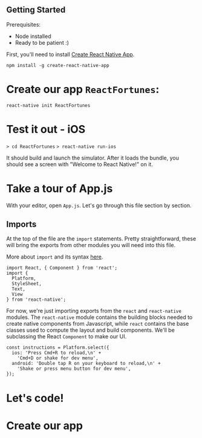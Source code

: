 ## Getting Started

Prerequisites:

* Node installed
* Ready to be patient :) 

First, you'll need to install [Create React Native App](https://github.com/react-community/create-react-native-app).

`npm install -g create-react-native-app`


# Create our app `ReactFortunes`:

`react-native init ReactFortunes` 

# Test it out - iOS

`> cd ReactFortunes`
`> react-native run-ios`

It should build and launch the simulator. After it loads the bundle, you should see a screen with "Welcome to React Native!" on it.


# Take a tour of App.js

With your editor, open `App.js`. Let's go through this file section by section.

## Imports

At the top of the file are the `import` statements. Pretty straightforward, these will bring the exports from other modules you will need into this file.

More about `import` and its syntax [here](https://developer.mozilla.org/en-US/docs/Web/JavaScript/Reference/Statements/import). 

```
import React, { Component } from 'react';
import {
  Platform,
  StyleSheet,
  Text,
  View
} from 'react-native';
```

For now, we're just importing exports from the `react` and `react-native` modules. The `react-native` module contains the building blocks needed to create native components from Javascript, while `react` contains the base classes used to compute the layout and build components. We'll be subclassing the React `Component` to make our UI.

```
const instructions = Platform.select({
  ios: 'Press Cmd+R to reload,\n' +
    'Cmd+D or shake for dev menu',
  android: 'Double tap R on your keyboard to reload,\n' +
    'Shake or press menu button for dev menu',
});

```





# Let's code!



# Create our app 
